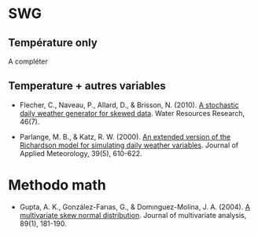
# SWG

## Température only

A compléter

## Temperature + autres variables 

- Flecher, C., Naveau, P., Allard, D., & Brisson, N. (2010). [A stochastic daily weather generator for skewed data](https://agupubs.onlinelibrary.wiley.com/doi/full/10.1029/2009WR008098). Water Resources Research, 46(7).

- Parlange, M. B., & Katz, R. W. (2000). [An extended version of the Richardson model for simulating daily weather variables](https://journals.ametsoc.org/view/journals/apme/39/5/1520-0450-39.5.610.xml). Journal of Applied Meteorology, 39(5), 610-622.

# Methodo math

- Gupta, A. K., González-Farıas, G., & Domınguez-Molina, J. A. (2004). [A multivariate skew normal distribution](https://www.sciencedirect.com/science/article/pii/S0047259X03001313). Journal of multivariate analysis, 89(1), 181-190.
